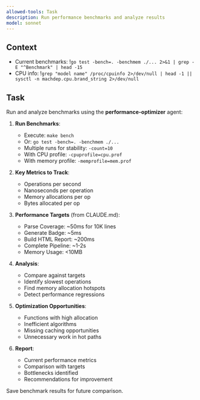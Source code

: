 ```yaml
---
allowed-tools: Task
description: Run performance benchmarks and analyze results
model: sonnet
---
```


## Context
- Current benchmarks: !`go test -bench=. -benchmem ./... 2>&1 | grep -E "^Benchmark" | head -15`
- CPU info: !`grep "model name" /proc/cpuinfo 2>/dev/null | head -1 || sysctl -n machdep.cpu.brand_string 2>/dev/null`

## Task

Run and analyze benchmarks using the **performance-optimizer** agent:

1. **Run Benchmarks**:
   - Execute: `make bench`
   - Or: `go test -bench=. -benchmem ./...`
   - Multiple runs for stability: `-count=10`
   - With CPU profile: `-cpuprofile=cpu.prof`
   - With memory profile: `-memprofile=mem.prof`

2. **Key Metrics to Track**:
   - Operations per second
   - Nanoseconds per operation
   - Memory allocations per op
   - Bytes allocated per op

3. **Performance Targets** (from CLAUDE.md):
   - Parse Coverage: ~50ms for 10K lines
   - Generate Badge: ~5ms
   - Build HTML Report: ~200ms
   - Complete Pipeline: ~1-2s
   - Memory Usage: <10MB

4. **Analysis**:
   - Compare against targets
   - Identify slowest operations
   - Find memory allocation hotspots
   - Detect performance regressions

5. **Optimization Opportunities**:
   - Functions with high allocation
   - Inefficient algorithms
   - Missing caching opportunities
   - Unnecessary work in hot paths

6. **Report**:
   - Current performance metrics
   - Comparison with targets
   - Bottlenecks identified
   - Recommendations for improvement

Save benchmark results for future comparison.

